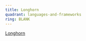 ```yaml
---
title: Longhorn
quadrant: languages-and-frameworks
ring: BLANK
---
```


[Longhorn](https://longhorn.io)
